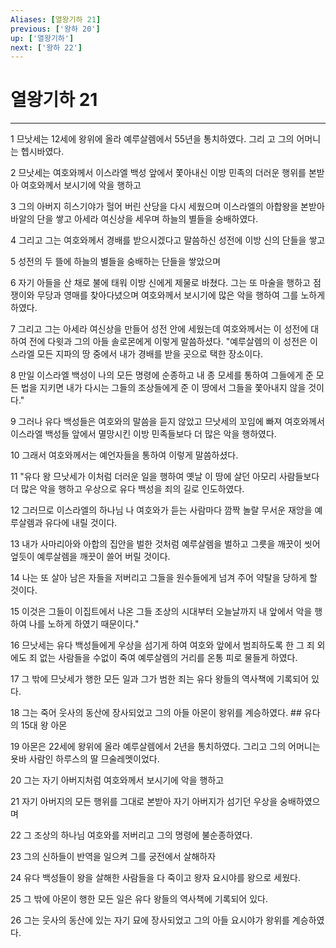 ```yaml
---
Aliases: [열왕기하 21]
previous: ['왕하 20']
up: ['열왕기하']
next: ['왕하 22']
---
```

# 열왕기하 21

***


1 므낫세는 12세에 왕위에 올라 예루살렘에서 55년을 통치하였다. 그리 고 그의 어머니는 헵시바였다. 

2 므낫세는 여호와께서 이스라엘 백성 앞에서 쫓아내신 이방 민족의 더러운 행위를 본받아 여호와께서 보시기에 악을 행하고 

3 그의 아버지 히스기야가 헐어 버린 산당을 다시 세웠으며 이스라엘의 아합왕을 본받아 바알의 단을 쌓고 아세라 여신상을 세우며 하늘의 별들을 숭배하였다. 

4 그리고 그는 여호와께서 경배를 받으시겠다고 말씀하신 성전에 이방 신의 단들을 쌓고 

5 성전의 두 뜰에 하늘의 별들을 숭배하는 단들을 쌓았으며 

6 자기 아들을 산 채로 불에 태워 이방 신에게 제물로 바쳤다. 그는 또 마술을 행하고 점쟁이와 무당과 영매를 찾아다녔으며 여호와께서 보시기에 많은 악을 행하여 그를 노하게 하였다. 

7 그리고 그는 아세라 여신상을 만들어 성전 안에 세웠는데 여호와께서는 이 성전에 대하여 전에 다윗과 그의 아들 솔로몬에게 이렇게 말씀하셨다. "예루살렘의 이 성전은 이스라엘 모든 지파의 땅 중에서 내가 경배를 받을 곳으로 택한 장소이다. 

8 만일 이스라엘 백성이 나의 모든 명령에 순종하고 내 종 모세를 통하여 그들에게 준 모든 법을 지키면 내가 다시는 그들의 조상들에게 준 이 땅에서 그들을 쫓아내지 않을 것이다." 

9 그러나 유다 백성들은 여호와의 말씀을 듣지 않았고 므낫세의 꼬임에 빠져 여호와께서 이스라엘 백성들 앞에서 멸망시킨 이방 민족들보다 더 많은 악을 행하였다. 

10 그래서 여호와께서는 예언자들을 통하여 이렇게 말씀하셨다. 

11 "유다 왕 므낫세가 이처럼 더러운 일을 행하여 옛날 이 땅에 살던 아모리 사람들보다 더 많은 악을 행하고 우상으로 유다 백성을 죄의 길로 인도하였다. 

12 그러므로 이스라엘의 하나님 나 여호와가 듣는 사람마다 깜짝 놀랄 무서운 재앙을 예루살렘과 유다에 내릴 것이다. 

13 내가 사마리아와 아합의 집안을 벌한 것처럼 예루살렘을 벌하고 그릇을 깨끗이 씻어 엎듯이 예루살렘을 깨끗이 쓸어 버릴 것이다. 

14 나는 또 살아 남은 자들을 저버리고 그들을 원수들에게 넘겨 주어 약탈을 당하게 할 것이다. 

15 이것은 그들이 이집트에서 나온 그들 조상의 시대부터 오늘날까지 내 앞에서 악을 행하여 나를 노하게 하였기 때문이다." 

16 므낫세는 유다 백성들에게 우상을 섬기게 하여 여호와 앞에서 범죄하도록 한 그 죄 외에도 죄 없는 사람들을 수없이 죽여 예루살렘의 거리를 온통 피로 물들게 하였다. 

17 그 밖에 므낫세가 행한 모든 일과 그가 범한 죄는 유다 왕들의 역사책에 기록되어 있다. 

18 그는 죽어 웃사의 동산에 장사되었고 그의 아들 아몬이 왕위를 계승하였다. ## 유다의 15대 왕 아몬 

19 아몬은 22세에 왕위에 올라 예루살렘에서 2년을 통치하였다. 그리고 그의 어머니는 욧바 사람인 하루스의 딸 므술레멧이었다. 

20 그는 자기 아버지처럼 여호와께서 보시기에 악을 행하고 

21 자기 아버지의 모든 행위를 그대로 본받아 자기 아버지가 섬기던 우상을 숭배하였으며 

22 그 조상의 하나님 여호와를 저버리고 그의 명령에 불순종하였다. 

23 그의 신하들이 반역을 일으켜 그를 궁전에서 살해하자 

24 유다 백성들이 왕을 살해한 사람들을 다 죽이고 왕자 요시야를 왕으로 세웠다. 

25 그 밖에 아몬이 행한 모든 일은 유다 왕들의 역사책에 기록되어 있다. 

26 그는 웃사의 동산에 있는 자기 묘에 장사되었고 그의 아들 요시야가 왕위를 계승하였다.
